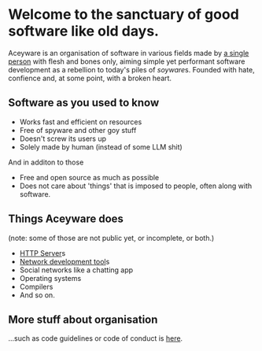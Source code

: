 # Welcome to the sanctuary of good software like old days.
Aceyware is an organisation of software in various fields made by [a single person](https://github.com/PEPSIMANTR) with flesh and bones only, aiming simple yet performant software development as a rebellion to today's piles of *soyware*s. 
Founded with hate, confience and, at some point, with a broken heart. 

## Software as you used to know
- Works fast and efficient on resources
- Free of spyware and other goy stuff
- Doesn't screw its users up
- Solely made by human (instead of some LLM shit)


And in additon to those
- Free and open source as much as possible
- Does not care about 'things' that is imposed to people, often along with software.

## Things Aceyware does


(note: some of those are not public yet, or incomplete, or both.)
- [HTTP Server](https://github.com/Aceyware/AlyssaHTTPServer)s
- [Network development tool](https://github.com/Aceyware/Gnasher)s
- Social networks like a chatting app
- Operating systems
- Compilers
- And so on.

## More stuff about organisation
...such as code guidelines or code of conduct is [here](/../../).